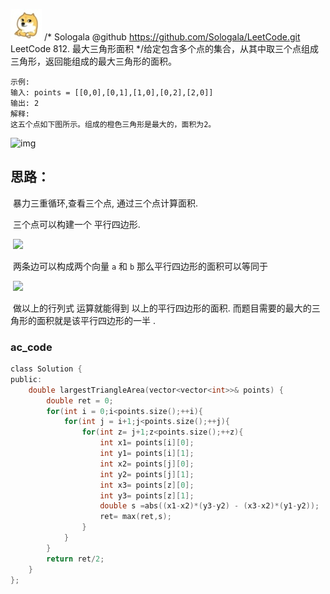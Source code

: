 ![](https://github.com/Sologala/SomeThings/blob/master/face.jpg?raw=true)
/*
    Sologala   @github    https://github.com/Sologala/LeetCode.git
    LeetCode   812. 最大三角形面积
*/给定包含多个点的集合，从其中取三个点组成三角形，返回能组成的最大三角形的面积。

```
示例:
输入: points = [[0,0],[0,1],[1,0],[0,2],[2,0]]
输出: 2
解释: 
这五个点如下图所示。组成的橙色三角形是最大的，面积为2。
```

![img](https://s3-lc-upload.s3.amazonaws.com/uploads/2018/04/04/1027.png)

## **思路：**

​	暴力三重循环,查看三个点, 通过三个点计算面积.

​	三个点可以构建一个 平行四边形.

​	![](https://ws2.sinaimg.cn/large/006tKfTcly1g1pvhwd1qoj30bd076q2r.jpg)

​	两条边可以构成两个向量 `a` 和 `b`  那么平行四边形的面积可以等同于

​	![](https://ws3.sinaimg.cn/large/006tKfTcly1g1pvp6069sj306p04wdfo.jpg)

​	做以上的行列式 运算就能得到 以上的平行四边形的面积. 而题目需要的最大的三角形的面积就是该平行四边形的一半 .

### **ac_code**

```c
class Solution {
public:
    double largestTriangleArea(vector<vector<int>>& points) {
        double ret = 0;
        for(int i = 0;i<points.size();++i){
            for(int j = i+1;j<points.size();++j){
                for(int z= j+1;z<points.size();++z){
                    int x1= points[i][0];
                    int y1= points[i][1];
                    int x2= points[j][0];
                    int y2= points[j][1];
                    int x3= points[z][0];
                    int y3= points[z][1];
                    double s =abs((x1-x2)*(y3-y2) - (x3-x2)*(y1-y2));
                    ret= max(ret,s);
                }
            }
        }        
        return ret/2;
    }
};
```

